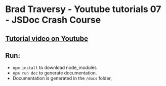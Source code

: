 # Brad Traversy - Youtube tutorials 07 - JSDoc Crash Course

## [Tutorial video on Youtube](https://youtu.be/YK-GurROGIg)

## Run:

-   `npm install` to download node_modules
-   `npm run doc` to generate documentation.
-   Documentation is generated in the `/docs` folder,
